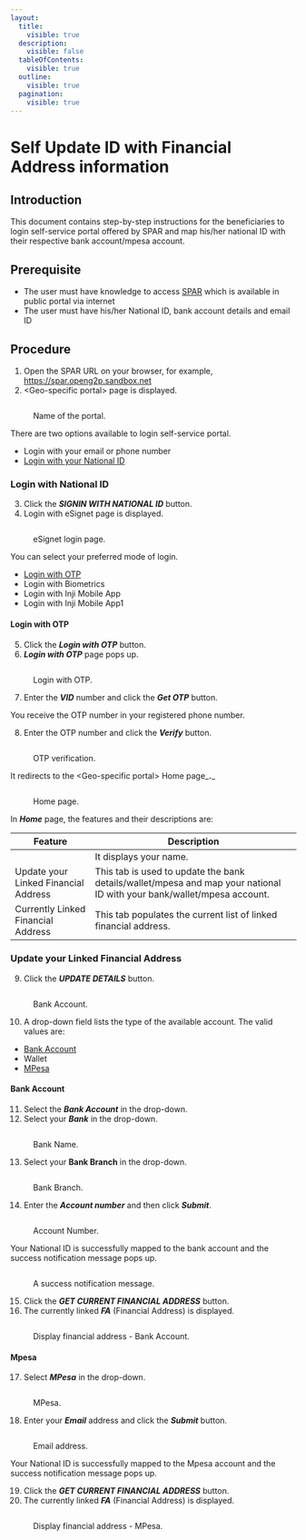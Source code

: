 ```yaml
---
layout:
  title:
    visible: true
  description:
    visible: false
  tableOfContents:
    visible: true
  outline:
    visible: true
  pagination:
    visible: true
---
```


# Self Update ID with Financial Address information

## Introduction

This document contains step-by-step instructions for the beneficiaries to login self-service portal offered by SPAR and map his/her national ID with their respective bank account/mpesa account.

## Prerequisite

* The user must have knowledge to access [SPAR](broken-reference) which is available in public portal via internet
* The user must have his/her National ID,  bank account details and email ID

## Procedure

1. Open the SPAR URL on your browser,  for example, https://spar.openg2p.sandbox.net
2. \<Geo-specific portal> page is displayed.

<figure><img src="../../.gitbook/assets/login-page (1).png" alt=""><figcaption><p>Name of the portal.</p></figcaption></figure>

There are two options available to login self-service portal.

* Login with your email or phone number&#x20;
* [Login with your National ID](self-update-id-with-financial-address-information.md#login-with-national-id)

### Login with National ID

3. Click the _**SIGNIN WITH NATIONAL ID**_ button.
4. Login with eSignet page is displayed.

<figure><img src="../../.gitbook/assets/e-signet-login.png" alt=""><figcaption><p>eSignet login page.</p></figcaption></figure>

You can select your preferred mode of login.

* [Login with OTP](self-update-id-with-financial-address-information.md#login-with-otp)
* Login with Biometrics
* Login with Inji Mobile App
* Login with Inji Mobile App1

#### Login with OTP

5. Click the _**Login with OTP**_ button.
6. _**Login with OTP**_ page pops up.

<figure><img src="../../.gitbook/assets/login-otp.png" alt=""><figcaption><p>Login with OTP.</p></figcaption></figure>

7. Enter the _**VID**_ number and click the _**Get OTP**_ button.

You receive the OTP number in your registered phone number.

8. Enter the OTP number and click the _**Verify**_ button.

<figure><img src="../../.gitbook/assets/login-otp-verify.png" alt=""><figcaption><p>OTP verification.</p></figcaption></figure>

It redirects to the \<Geo-specific portal> Home page_**.**_

<figure><img src="../../.gitbook/assets/NSPAP - Home page (1).png" alt=""><figcaption><p>Home page.</p></figcaption></figure>

In _**Home**_ page, the features and their descriptions are:

| Feature                                                                     | Description                                                                                                             |
| --------------------------------------------------------------------------- | ----------------------------------------------------------------------------------------------------------------------- |
| <img src="../../.gitbook/assets/user-name.png" alt="" data-size="original"> | It displays your name.                                                                                                  |
| Update your Linked Financial Address                                        | This tab is used to update the bank details/wallet/mpesa and map your national ID with your bank/wallet/mpesa account.  |
| Currently Linked Financial Address                                          | This tab populates the current list of linked financial address.                                                        |

### Update your Linked Financial Address

9. Click the _**UPDATE DETAILS**_ button.

<figure><img src="../../.gitbook/assets/update-details.png" alt=""><figcaption><p>Bank Account.</p></figcaption></figure>

10. A drop-down field lists the type of the available account. The valid values are:

* [Bank Account](self-update-id-with-financial-address-information.md#bank-account)
* Wallet&#x20;
* [MPesa](self-update-id-with-financial-address-information.md#mpesa)

#### Bank Account

11. Select the _**Bank Account**_ in the drop-down.
12. Select  your _**Bank**_ in the drop-down.

<figure><img src="../../.gitbook/assets/update-details-2.png" alt=""><figcaption><p>Bank Name.</p></figcaption></figure>

13. Select your **Bank Branch** in the drop-down.

<figure><img src="../../.gitbook/assets/update-details-3 (1).png" alt=""><figcaption><p>Bank Branch.</p></figcaption></figure>

14. Enter the _**Account number**_ and then click _**Submit**_.

<figure><img src="../../.gitbook/assets/update-details-4.png" alt=""><figcaption><p>Account Number.</p></figcaption></figure>

Your National ID is successfully mapped to the bank account and the success notification message pops up.

<figure><img src="../../.gitbook/assets/update-details-5.png" alt=""><figcaption><p>A success notification message.</p></figcaption></figure>

15. Click the _**GET CURRENT FINANCIAL ADDRESS**_ button.
16. The currently linked _**FA**_ (Financial Address) is displayed.

<figure><img src="../../.gitbook/assets/update-details-6.png" alt=""><figcaption><p>Display financial address - Bank Account.</p></figcaption></figure>

#### Mpesa

17. Select _**MPesa**_ in the drop-down.

<figure><img src="../../.gitbook/assets/update-details-mpesa.png" alt=""><figcaption><p>MPesa.</p></figcaption></figure>

18. Enter your _**Email**_ address and click the _**Submit**_ button.

<figure><img src="../../.gitbook/assets/e-mail address-mpesa.png" alt=""><figcaption><p>Email address.</p></figcaption></figure>

Your National ID is successfully mapped to the Mpesa account and the success notification message pops up.

19. Click the _**GET CURRENT FINANCIAL ADDRESS**_ button.
20. &#x20;The currently linked _**FA**_ (Financial Address) is displayed.

<figure><img src="../../.gitbook/assets/current-list-mpesa.png" alt=""><figcaption><p>Display financial address - MPesa.</p></figcaption></figure>

